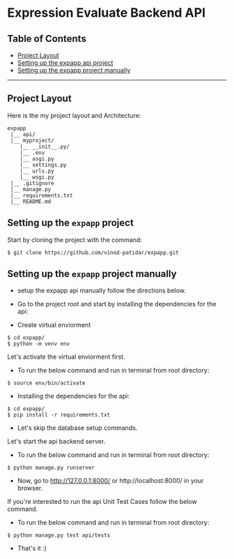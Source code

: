 # Expression Evaluate Backend API

## Table of Contents

- [Project Layout](#project-layout)
- [Setting up the expapp api project](#setting-up-the-expapp-project)
- [Setting up the expapp project manually](#setting-up-the-expapp-project-manually)

---

## Project Layout
  
  Here is the my project layout and Architecture:
  
  ```
  expapp
   |__ api/
   |__ myproject/
      |__ __init__.py/
      |__ .env
      |__ asgi.py
      |__ settings.py
      |__ urls.py
      |__ wsgi.py
   |__ .gitignore
   |__ manage.py
   |__ requirements.txt
   |__ README.md
  
  ```
  
  ## Setting up the `expapp` project
  
  Start by cloning the project with the command:
  ```
  $ git clone https://github.com/vinod-patidar/expapp.git
  ```
 
  ## Setting up the `expapp` project manually
  
  - setup the expapp api manually follow the directions below.
  
  - Go to the project root and start by installing the dependencies for the api:
  - Create virtual enviorment
  ```
  $ cd expapp/
  $ python -m venv env
  ```
  
  Let's activate the virtual enviorment first.
  - To run the below command and run in terminal from root directory:
  ```
  $ source env/bin/activate
  ```

  - Installing the dependencies for the api:
  ```
  $ cd expapp/
  $ pip install -r requirements.txt
  ```

  - Let's skip the database setup commands.

  Let's start the api backend server.
  - To run the below command and run in terminal from root directory:
  ```
  $ python manage.py runserver
  ```

  - Now, go to http://127.0.0.1:8000/ or http://localhost:8000/ in your browser.

  If you're interested to run the api Unit Test Cases follow the below command.
  - To run the below command and run in terminal from root directory:
  ```
  $ python manage.py test api/tests
  ```

  - That's it :)
